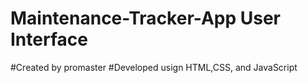 # Maintenance-Tracker-App User Interface
#Created by promaster
#Developed usign HTML,CSS, and JavaScript